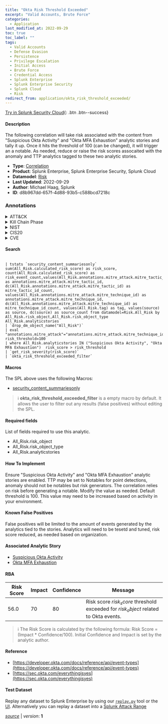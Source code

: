 ```yaml
---
title: "Okta Risk Threshold Exceeded"
excerpt: "Valid Accounts, Brute Force"
categories:
  - Application
last_modified_at: 2022-09-29
toc: true
toc_label: ""
tags:
  - Valid Accounts
  - Defense Evasion
  - Persistence
  - Privilege Escalation
  - Initial Access
  - Brute Force
  - Credential Access
  - Splunk Enterprise
  - Splunk Enterprise Security
  - Splunk Cloud
  - Risk
redirect_from: application/okta_risk_threshold_exceeded/
---
```




[Try in Splunk Security Cloud](https://www.splunk.com/en_us/cyber-security.html){: .btn .btn--success}

#### Description

The following correlation will take risk associated with the content from  &#34;Suspicious Okta Activity&#34; and &#34;Okta MFA Exhaustion&#34; analytic stories and tally it up. Once it hits the threshold of 100 (can be changed), it will trigger an a notable. As needed, reduce or raise the risk scores assocaited with the anomaly and TTP analytics tagged to these two analytic stories.

- **Type**: [Correlation](https://github.com/splunk/security_content/wiki/Detection-Analytic-Types)
- **Product**: Splunk Enterprise, Splunk Enterprise Security, Splunk Cloud
- **Datamodel**: [Risk](https://docs.splunk.com/Documentation/CIM/latest/User/Risk)
- **Last Updated**: 2022-09-29
- **Author**: Michael Haag, Splunk
- **ID**: d8b967dd-657f-4d88-93b5-c588bcd7218c

### Annotations
<details>
  <summary>ATT&CK</summary>

<div markdown="1">

#### [ATT&CK](https://attack.mitre.org/)

| ID          | Technique   | Tactic         |
| ----------- | ----------- |--------------- |
| [T1078](https://attack.mitre.org/techniques/T1078/) | Valid Accounts | Defense Evasion, Persistence, Privilege Escalation, Initial Access |

| [T1110](https://attack.mitre.org/techniques/T1110/) | Brute Force | Credential Access |

</div>
</details>


<details>
  <summary>Kill Chain Phase</summary>

<div markdown="1">

* Exploitation
* Installation
* Delivery


</div>
</details>


<details>
  <summary>NIST</summary>

<div markdown="1">

* DE.AE



</div>
</details>

<details>
  <summary>CIS20</summary>

<div markdown="1">

* CIS 10



</div>
</details>

<details>
  <summary>CVE</summary>

<div markdown="1">


</div>
</details>


#### Search

```

| tstats `security_content_summariesonly` sum(All_Risk.calculated_risk_score) as risk_score, count(All_Risk.calculated_risk_score) as risk_event_count,values(All_Risk.annotations.mitre_attack.mitre_tactic_id) as annotations.mitre_attack.mitre_tactic_id, dc(All_Risk.annotations.mitre_attack.mitre_tactic_id) as mitre_tactic_id_count, values(All_Risk.annotations.mitre_attack.mitre_technique_id) as annotations.mitre_attack.mitre_technique_id, dc(All_Risk.annotations.mitre_attack.mitre_technique_id) as mitre_technique_id_count, values(All_Risk.tag) as tag, values(source) as source, dc(source) as source_count from datamodel=Risk.All_Risk by All_Risk.risk_object,All_Risk.risk_object_type All_Risk.analyticstories 
| `drop_dm_object_name("All_Risk")` 
| eval "annotations.mitre_attack"="annotations.mitre_attack.mitre_technique_id", risk_threshold=100 
| where All_Risk.analyticstories IN ("Suspicious Okta Activity", "Okta MFA Exhaustion")  risk_score > risk_threshold 
| `get_risk_severity(risk_score)` 
| `okta_risk_threshold_exceeded_filter`
```

#### Macros
The SPL above uses the following Macros:
* [security_content_summariesonly](https://github.com/splunk/security_content/blob/develop/macros/security_content_summariesonly.yml)

> :information_source:
> **okta_risk_threshold_exceeded_filter** is a empty macro by default. It allows the user to filter out any results (false positives) without editing the SPL.



#### Required fields
List of fields required to use this analytic.
* All_Risk.risk_object
* All_Risk.risk_object_type
* All_Risk.analyticstories



#### How To Implement
Ensure &#34;Suspicious Okta Activity&#34; and &#34;Okta MFA Exhaustion&#34; analytic stories are enabled. TTP may be set to Notables for point detections, anomaly should not be notables but risk generators. The correlation relies on risk before generating a notable. Modify the value as needed. Default threshold is 100. This value may need to be increased based on activity in your environment.
#### Known False Positives
False positives will be limited to the amount of events generated by the analytics tied to the stories. Analytics will need to be tesetd and tuned, risk score reduced, as needed based on organization.

#### Associated Analytic Story
* [Suspicious Okta Activity](/stories/suspicious_okta_activity)
* [Okta MFA Exhaustion](/stories/okta_mfa_exhaustion)




#### RBA

| Risk Score  | Impact      | Confidence   | Message      |
| ----------- | ----------- |--------------|--------------|
| 56.0 | 70 | 80 | Risk score $risk_score$ threshold exceeded for $risk_object$ related to Okta events. |


> :information_source:
> The Risk Score is calculated by the following formula: Risk Score = (Impact * Confidence/100). Initial Confidence and Impact is set by the analytic author.


#### Reference

* [https://developer.okta.com/docs/reference/api/event-types](https://developer.okta.com/docs/reference/api/event-types)
* [https://sec.okta.com/everythingisyes](https://sec.okta.com/everythingisyes)



#### Test Dataset
Replay any dataset to Splunk Enterprise by using our [`replay.py`](https://github.com/splunk/attack_data#using-replaypy) tool or the [UI](https://github.com/splunk/attack_data#using-ui).
Alternatively you can replay a dataset into a [Splunk Attack Range](https://github.com/splunk/attack_range#replay-dumps-into-attack-range-splunk-server)




[*source*](https://github.com/splunk/security_content/tree/develop/detections/application/okta_risk_threshold_exceeded.yml) \| *version*: **1**